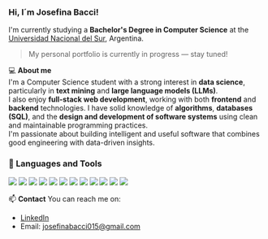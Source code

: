 ### Hi, I´m Josefina Bacci!
I'm currently studying a **Bachelor's Degree in Computer Science** at the [Universidad Nacional del Sur](https://www.uns.edu.ar/), Argentina.

> My personal portfolio is currently in progress — stay tuned!

💻 **About me**  
I'm a Computer Science student with a strong interest in **data science**, particularly in **text mining** and **large language models (LLMs)**.  
I also enjoy **full-stack web development**, working with both **frontend** and **backend** technologies.
I have solid knowledge of **algorithms**, **databases (SQL)**, and the **design and development of software systems** using clean and maintainable programming practices.  
I'm passionate about building intelligent and useful software that combines good engineering with data-driven insights.

### 🔧 Languages and Tools
<p align="left">
  <img src="https://img.shields.io/badge/HTML5-E34F26?style=for-the-badge&logo=html5&logoColor=white" />
  <img src="https://img.shields.io/badge/CSS3-1572B6?style=for-the-badge&logo=css3&logoColor=white" />
  <img src="https://img.shields.io/badge/JavaScript-F7DF1E?style=for-the-badge&logo=javascript&logoColor=black" />
  <img src="https://img.shields.io/badge/React-20232A?style=for-the-badge&logo=react&logoColor=61DAFB" />
  <img src="https://img.shields.io/badge/Node.js-339933?style=for-the-badge&logo=nodedotjs&logoColor=white" />
  <img src="https://img.shields.io/badge/Express.js-000000?style=for-the-badge&logo=express&logoColor=white" />
  <img src="https://img.shields.io/badge/SQL-003B57?style=for-the-badge&logo=postgresql&logoColor=white" />
  <img src="https://img.shields.io/badge/Python-3776AB?style=for-the-badge&logo=python&logoColor=white" />
  <img src="https://img.shields.io/badge/Kotlin-0095D5?style=for-the-badge&logo=kotlin&logoColor=white" />
  <img src="https://img.shields.io/badge/Three.js-000000?style=for-the-badge&logo=three.js&logoColor=white" />
  <img src="https://img.shields.io/badge/Git-F05032?style=for-the-badge&logo=git&logoColor=white" />
  <img src="https://img.shields.io/badge/GitHub-181717?style=for-the-badge&logo=github&logoColor=white" />
</p>

📫 **Contact**
You can reach me on:
- [LinkedIn](www.linkedin.com/in/josefina-bacci) 
- Email: josefinabacci015@gmail.com 
